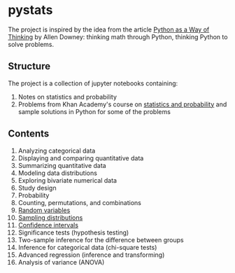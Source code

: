 # pystats

The project is inspired by the idea from the article
[Python as a Way of Thinking](http://allendowney.blogspot.com/2017/04/python-as-way-of-thinking.html) by Allen Downey:
thinking math through Python, thinking Python to solve problems.

## Structure

The project is a collection of jupyter notebooks containing:

1. Notes on statistics and probability
2. Problems from Khan Academy's course on [statistics and probability](https://www.khanacademy.org/math/statistics-probability) 
and sample solutions in Python for some of the problems

## Contents

1. Analyzing categorical data
2. Displaying and comparing quantitative data
3. Summarizing quantitative data
4. Modeling data distributions
5. Exploring bivariate numerical data
6. Study design
7. Probability
8. Counting, permutations, and combinations
9. [Random variables](random_variables.ipynb)
10. [Sampling distributions](sampling_distributions.ipynb)
11. [Confidence intervals](confidence_intervals.ipynb)
12. Significance tests (hypothesis testing)
13. Two-sample inference for the difference between groups
14. Inference for categorical data (chi-square tests)
15. Advanced regression (inference and transforming)
16. Analysis of variance (ANOVA)